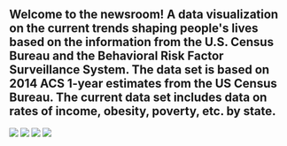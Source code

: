 ## Welcome to the newsroom! A  data visualization on the current trends shaping people's lives based on the  information from the U.S. Census Bureau and the Behavioral Risk Factor Surveillance System. The data set is based on 2014 ACS 1-year estimates from the US Census Bureau. The current data set includes data on rates of income, obesity, poverty, etc. by state.
<p float="left">
<img src = "https://github.com/BanuNathan/D3-Challenge/blob/main/assets/data/Screenshot%20(106).png">
<img src = "https://github.com/BanuNathan/D3-Challenge/blob/main/assets/data/Screenshot%20(107).png">
<img src = "https://github.com/BanuNathan/D3-Challenge/blob/main/assets/data/Screenshot%20(108).png">
<img src = "https://github.com/BanuNathan/D3-Challenge/blob/main/assets/data/Screenshot%20(109).png">
</p>
